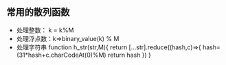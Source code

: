 ﻿## 常用的散列函数

* 处理整数： k = k%M
* 处理浮点数：k=>binary_value(k) % M
* 处理字符串
  function h_str(str,M){
  return [...str].reduce((hash,c)=>{
  hash=(31\*hash+c.charCodeAt(0)%M)
  return hash
  })
  }
